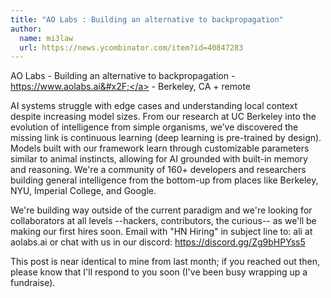 ```yaml
---
title: "AO Labs : Building an alternative to backpropagation"
author:
  name: mi3law
  url: https://news.ycombinator.com/item?id=40847283
---
```

AO Labs - Building an alternative to backpropagation - <a href="https:&#x2F;&#x2F;www.aolabs.ai&#x2F;" rel="nofollow">https:&#x2F;&#x2F;www.aolabs.ai&#x2F;</a> - Berkeley, CA + remote

AI systems struggle with edge cases and understanding local context despite increasing model sizes. From our research at UC Berkeley into the evolution of intelligence from simple organisms, we’ve discovered the missing link is continuous learning (deep learning is pre-trained by design). Models built with our framework learn through customizable parameters similar to animal instincts, allowing for AI grounded with built-in memory and reasoning. We&#x27;re a community of 160+ developers and researchers building general intelligence from the bottom-up from places like Berkeley, NYU, Imperial College, and Google.

We&#x27;re building way outside of the current paradigm and we&#x27;re looking for collaborators at all levels --hackers, contributors, the curious-- as we&#x27;ll be making our first hires soon. Email with &quot;HN Hiring&quot; in subject line to: ali at aolabs.ai or chat with us in our discord: <a href="https:&#x2F;&#x2F;discord.gg&#x2F;Zg9bHPYss5" rel="nofollow">https:&#x2F;&#x2F;discord.gg&#x2F;Zg9bHPYss5</a>

This post is near identical to mine from last month; if you reached out then, please know that I&#x27;ll respond to you soon (I&#x27;ve been busy wrapping up a fundraise).

